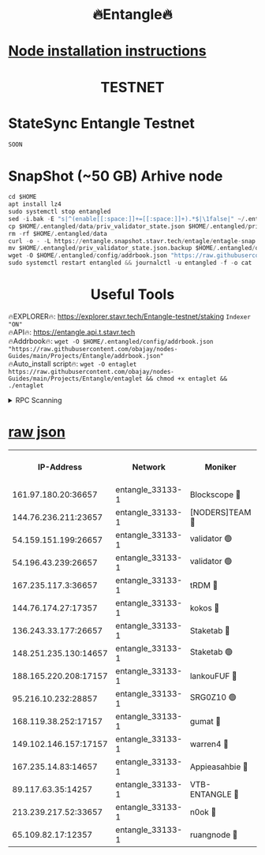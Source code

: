 <h1 align="center"> 🔥Entangle🔥</h1>

[Node installation instructions](https://github.com/obajay/nodes-Guides/tree/main/Projects/Entangle)
=

<h1 align="center"> TESTNET</h1>

# StateSync Entangle Testnet
```python
SOON
```
# SnapShot (~50 GB) Arhive node
```python
cd $HOME
apt install lz4
sudo systemctl stop entangled
sed -i.bak -E "s|^(enable[[:space:]]+=[[:space:]]+).*$|\1false|" ~/.entangled/config/config.toml
cp $HOME/.entangled/data/priv_validator_state.json $HOME/.entangled/priv_validator_state.json.backup
rm -rf $HOME/.entangled/data
curl -o - -L https://entangle.snapshot.stavr.tech/entagle/entagle-snap.tar.lz4 | lz4 -c -d - | tar -x -C $HOME/.entangled --strip-components 2
mv $HOME/.entangled/priv_validator_state.json.backup $HOME/.entangled/data/priv_validator_state.json
wget -O $HOME/.entangled/config/addrbook.json "https://raw.githubusercontent.com/obajay/nodes-Guides/main/Projects/Entangle/addrbook.json"
sudo systemctl restart entangled && journalctl -u entangled -f -o cat
```
 <h1 align="center"> Useful Tools</h1>
 
🔥EXPLORER🔥: https://explorer.stavr.tech/Entangle-testnet/staking        `Indexer "ON"` \
🔥API🔥:      https://entangle.api.t.stavr.tech \
🔥Addrbook🔥: ```wget -O $HOME/.entangled/config/addrbook.json "https://raw.githubusercontent.com/obajay/nodes-Guides/main/Projects/Entangle/addrbook.json"``` \
🔥Auto_install script🔥:  `wget -O entaglet https://raw.githubusercontent.com/obajay/nodes-Guides/main/Projects/Entangle/entaglet && chmod +x entaglet && ./entaglet`


<details>
<summary>RPC Scanning</summary>

<h2 align="center"> We scan nodes in real time every 4 hours. And we provide the final result of RPC endpoints.
We cannot influence the operation of these nodes in any way. </h2>


```python
If Voting Power is higher than 0 --> then the Node is a validator of the network and may be subject to attack and be a potential threat to the chain.
```
```python
We marked such validators with a red symbol
```

</details>

[raw json](https://rpc-check.entangt.stavr.tech/entangt/rpc-entangt-result.json)
=


<table><tr><th>IP-Address</th><th>Network</th><th>Moniker</th><th>Latest Block Height</th><th>Earliest Block Height</th><th>Catching Up</th><th>Tx Index</th><th>Voting Power</th><th>Scan Time</th></tr><tr><td>161.97.180.20:36657</td><td>entangle_33133-1</td><td>Blockscope 🔴</td><td>1359625</td><td>1</td><td>False</td><td>off</td><td>259586473635098</td><td>2023-12-28T00:28:25.300602772UTC</td></tr><tr><td>144.76.236.211:23657</td><td>entangle_33133-1</td><td>[NODERS]TEAM 🔴</td><td>1359627</td><td>1</td><td>False</td><td>off</td><td>47049700500000000</td><td>2023-12-28T00:28:38.016234658UTC</td></tr><tr><td>54.159.151.199:26657</td><td>entangle_33133-1</td><td>validator 🟢</td><td>1280815</td><td>1</td><td>False</td><td>on</td><td>0</td><td>2023-12-28T00:28:45.398359455UTC</td></tr><tr><td>54.196.43.239:26657</td><td>entangle_33133-1</td><td>validator 🟢</td><td>1359629</td><td>1</td><td>False</td><td>on</td><td>0</td><td>2023-12-28T00:28:46.002943467UTC</td></tr><tr><td>167.235.117.3:36657</td><td>entangle_33133-1</td><td>tRDM 🔴</td><td>1359630</td><td>1</td><td>False</td><td>on</td><td>59819660338000</td><td>2023-12-28T00:28:48.590063553UTC</td></tr><tr><td>144.76.174.27:17357</td><td>entangle_33133-1</td><td>kokos 🔴</td><td>1359627</td><td>145001</td><td>False</td><td>on</td><td>89890100000000</td><td>2023-12-28T00:28:34.839315849UTC</td></tr><tr><td>136.243.33.177:26657</td><td>entangle_33133-1</td><td>Staketab 🔴</td><td>1359628</td><td>660001</td><td>False</td><td>on</td><td>73180514827080</td><td>2023-12-28T00:28:40.330839620UTC</td></tr><tr><td>148.251.235.130:14657</td><td>entangle_33133-1</td><td>Staketab 🟢</td><td>1359625</td><td>660801</td><td>False</td><td>on</td><td>0</td><td>2023-12-28T00:28:24.982017855UTC</td></tr><tr><td>188.165.220.208:17157</td><td>entangle_33133-1</td><td>lankouFUF 🔴</td><td>1359626</td><td>725001</td><td>False</td><td>on</td><td>180899900000002</td><td>2023-12-28T00:28:30.454143686UTC</td></tr><tr><td>95.216.10.232:28857</td><td>entangle_33133-1</td><td>SRG0Z10 🟢</td><td>1359625</td><td>842001</td><td>False</td><td>off</td><td>0</td><td>2023-12-28T00:28:22.649486681UTC</td></tr><tr><td>168.119.38.252:17157</td><td>entangle_33133-1</td><td>gumat 🔴</td><td>1359626</td><td>962001</td><td>False</td><td>on</td><td>314013548351851</td><td>2023-12-28T00:28:30.129104553UTC</td></tr><tr><td>149.102.146.157:17157</td><td>entangle_33133-1</td><td>warren4 🔴</td><td>1359627</td><td>1054001</td><td>False</td><td>on</td><td>286531178365442</td><td>2023-12-28T00:28:37.656929068UTC</td></tr><tr><td>167.235.14.83:14657</td><td>entangle_33133-1</td><td>Appieasahbie 🔴</td><td>1359629</td><td>1076001</td><td>False</td><td>on</td><td>44568809900999996</td><td>2023-12-28T00:28:46.241494649UTC</td></tr><tr><td>89.117.63.35:14257</td><td>entangle_33133-1</td><td>VTB-ENTANGLE 🔴</td><td>1359627</td><td>1162001</td><td>False</td><td>off</td><td>115826514071325</td><td>2023-12-28T00:28:35.203957430UTC</td></tr><tr><td>213.239.217.52:33657</td><td>entangle_33133-1</td><td>n0ok 🔴</td><td>1359629</td><td>1259629</td><td>False</td><td>off</td><td>46574292273662988</td><td>2023-12-28T00:28:44.759937281UTC</td></tr><tr><td>65.109.82.17:12357</td><td>entangle_33133-1</td><td>ruangnode 🔴</td><td>1359625</td><td>1312001</td><td>False</td><td>off</td><td>267501785360543</td><td>2023-12-28T00:28:25.727925713UTC</td></tr></table>
